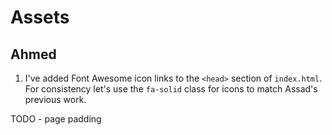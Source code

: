 # Assets

## Ahmed

1. I've added Font Awesome icon links to the `<head>` section of `index.html`. For consistency let's use the `fa-solid` class for icons to match Assad's previous work.


TODO - 
    page padding
    